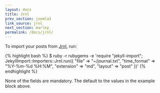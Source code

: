 ```yaml
---
layout: docs
title: Jrnl
prev_section: joomla3
link_source: jrnl
next_section: marley
permalink: /docs/jrnl/
---
```


To import your posts from [Jrnl](http://maebert.github.io/jrnl/), run:

{% highlight bash %}
$ ruby -r rubygems -e 'require "jekyll-import";
    JekyllImport::Importers::Jrnl.run({
      "file"        => "~/journal.txt",
      "time_format" => "%Y-%m-%d %H:%M",
      "extension"   => "md",
      "layout"      => "post"
    })'
{% endhighlight %}

None of the fields are mandatory. The default to the values in the example
block above.
